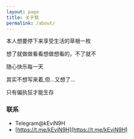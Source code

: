```yaml
---
layout: page
title: 关于我
permalink: /about/
---
```


本人想要停下来享受生活的草根一枚

想了就做做看看想做想看的，不了就不

随心快乐每一天

其实不想写来着,但...又想了...



只有偏执狂才能生存


### 联系

* Telegram@kEviN9H
* [https://t.me/kEviN9H](https://t.me/kEviN9H)
